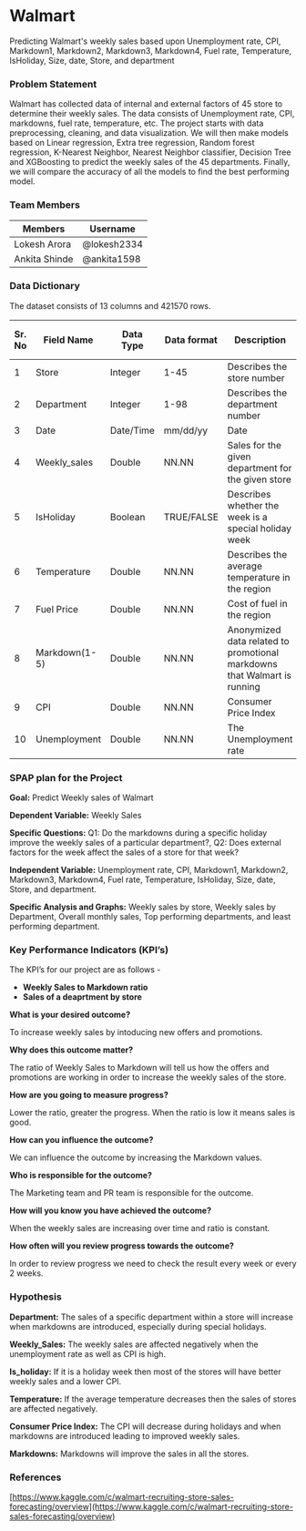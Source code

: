 # Walmart
Predicting Walmart's weekly sales based upon Unemployment rate, CPI, Markdown1, Markdown2, Markdown3, Markdown4, Fuel rate, Temperature, IsHoliday, Size, date, Store, and department

### Problem Statement

Walmart has collected data of internal and external factors of 45 store to determine their weekly sales. The data consists of Unemployment rate, CPI, markdowns, fuel rate, temperature, etc. The project starts with data preprocessing, cleaning, and data visualization. We will then make models based on Linear regression, Extra tree regression, Random forest regression, K-Nearest Neighbor, Nearest Neighbor classifier, Decision Tree and XGBoosting to predict the weekly sales of the 45 departments. Finally, we will compare the accuracy of all the models to find the best performing model.

### Team Members
| Members  | Username |
| ------------- | ------------- |
|  Lokesh Arora | @lokesh2334 |
| Ankita Shinde  | @ankita1598 |

### Data Dictionary

The dataset consists of 13 columns and 421570 rows.

| Sr. No | Field Name | Data Type | Data format | Description | Accepts Null values? |
| ------ | ------ | ------ | ------ | ------ | ------ |
| 1 | Store | Integer | 1-45 | Describes the store number | N |
| 2 | Department | Integer | 1-98 | Describes the department number | N |
| 3 | Date | Date/Time | mm/dd/yy | Date | Y |
| 4 | Weekly_sales | Double | NN.NN | Sales for the given department for the given store | N |
| 5 | IsHoliday | Boolean | TRUE/FALSE | Describes whether the week is a special holiday week  | N |
| 6 | Temperature | Double | NN.NN | Describes the average temperature in the region | N |
| 7 | Fuel Price | Double | NN.NN | Cost of fuel in the region | N |
| 8 | Markdown(1-5) | Double | NN.NN | Anonymized data related to promotional markdowns that Walmart is running | Y |
| 9 | CPI | Double | NN.NN | Consumer Price Index | N |
| 10 | Unemployment | Double | NN.NN | The Unemployment rate | N |


### SPAP plan for the Project

**Goal:** Predict Weekly sales of Walmart

**Dependent Variable:** Weekly Sales

**Specific Questions:** Q1: Do the markdowns during a specific holiday improve the weekly sales of a particular department?, Q2: Does external factors for the week affect the sales of a store for that week?

**Independent Variable:** Unemployment rate, CPI, Markdown1, Markdown2, Markdown3, Markdown4, Fuel rate, Temperature, IsHoliday, Size, date, Store, and department.

**Specific Analysis and Graphs:** Weekly sales by store, Weekly sales by Department, Overall monthly sales, Top performing departments, and least performing department.

### Key Performance Indicators (KPI’s)


The KPI’s for our project are as follows -

 - **Weekly Sales to Markdown ratio**
 - **Sales of a deaprtment by store**

**What is your desired outcome?**

To increase weekly sales by intoducing new offers and promotions.

**Why does this outcome matter?**

The ratio of Weekly Sales to Markdown will tell us how the offers and promotions are working in order to increase the weekly sales of the store.

**How are you going to measure progress?**

Lower the ratio, greater the progress. When the ratio is low it means sales is good.

**How can you influence the outcome?**

We can influence the outcome by increasing the Markdown values.

**Who is responsible for the outcome?**

The Marketing team and PR team is responsible for the outcome.

**How will you know you have achieved the outcome?**

When the weekly sales are increasing over time and ratio is constant.

**How often will you review progress towards the outcome?**

In order to review progress we need to check the result every week or every 2 weeks.

### Hypothesis

**Department:** The sales of a specific department within a store will increase when markdowns are introduced, especially during special holidays.

**Weekly_Sales:** The weekly sales are affected negatively when the unemployment rate as well as CPI is high.

**Is_holiday:** If it is a holiday week then most of the stores will have better weekly sales and a lower CPI.

**Temperature:** If the average temperature decreases then the sales of stores are affected negatively.

**Consumer Price Index:** The CPI will decrease during holidays and when markdowns are introduced leading to improved weekly sales.

**Markdowns:** Markdowns will improve the sales in all the stores.

### References
[https://www.kaggle.com/c/walmart-recruiting-store-sales-forecasting/overview](https://www.kaggle.com/c/walmart-recruiting-store-sales-forecasting/overview)
